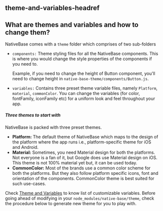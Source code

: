 ## theme-and-variables-headref
## What are themes and variables and how to change them?

NativeBase comes with a `theme` folder which comprises of two sub-folders
-   `components:` Theme styling files for all the NativeBase components. This is where you would change the style properties of the components if you need to.

    Example, if you need to change the height of Button component, you'll need to change height in 
  `native-base-theme/components/Button.js`.
-   `variables:` Contains three preset theme variable files, namely `Platform`, `material`, `commonColor`. You can change the variables (for color, fontFamily, iconFamily etc) for a uniform look and feel throughout your app.

##### Three themes to start with
NativeBase is packed with three preset themes. <br />
* **Platform:** The default theme of NativeBase which maps to the design of the platform where the app runs i.e., platform-specific theme for iOS and Android.
* **Material:** Sometimes, you need Material design for both the platforms. Not everyone is a fan of it, but Google does use Material design on iOS. This theme is not 100% material yet but, it can be used today. <br />
* **CommonColor:** Most of the brands use a common color scheme for both the platforms. But they also follow platform specific icons, font and orientation of the components. CommonColor theme is best suited for such use-cases. <br />

Check [Theme and Variables](https://docs.nativebase.io/docs/ThemeVariables.html) to know list of customizable variables.
Before going ahead of modifying in your `node_modules/native-base/theme`, check the procedure below to generate new theme for you to play with.